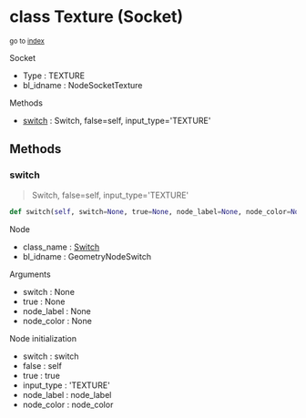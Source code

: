 # class Texture (Socket)

<sub>go to [index](/docs/index.md)</sub>

Socket
 - Type : TEXTURE
 - bl_idname : NodeSocketTexture

Methods
 - [switch](#switch) : Switch, false=self, input_type='TEXTURE'

## Methods

### switch

> Switch, false=self, input_type='TEXTURE'

``` python
def switch(self, switch=None, true=None, node_label=None, node_color=None):
```
Node
 - class_name : [Switch](/docs/classes/Switch.md)
 - bl_idname : GeometryNodeSwitch

Arguments
 - switch : None
 - true : None
 - node_label : None
 - node_color : None

Node initialization
 - switch : switch
 - false : self
 - true : true
 - input_type : 'TEXTURE'
 - node_label : node_label
 - node_color : node_color
